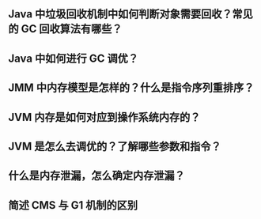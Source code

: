 ## Java 中垃圾回收机制中如何判断对象需要回收？常见的 GC 回收算法有哪些？
## Java 中如何进行 GC 调优？
## JMM 中内存模型是怎样的？什么是指令序列重排序？
## JVM 内存是如何对应到操作系统内存的？
## JVM 是怎么去调优的？了解哪些参数和指令？
## 什么是内存泄漏，怎么确定内存泄漏？
## 简述 CMS 与 G1 机制的区别